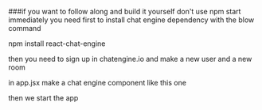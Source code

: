 ###if you want to follow along and build it yourself don't use npm start immediately you need first to install chat engine dependency with the blow command
 
 npm install react-chat-engine
 
 then you need to sign up in chatengine.io and make a new user and a new room
 
 in app.jsx
 make a chat engine component like this one 
 <ChatEngine height="100vh"
            projectID="add the project id given when you add new project"
            userName="add the user name of you new user you made"
            userSecret="add the user password" />
 
 then we start the app 
